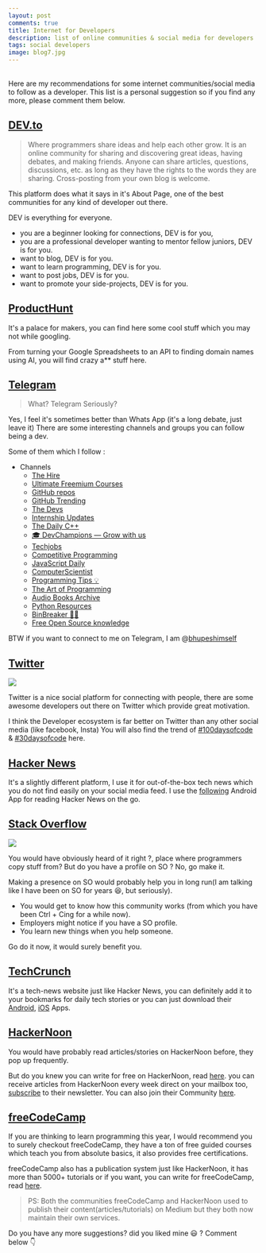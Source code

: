 ```yaml
---
layout: post
comments: true
title: Internet for Developers
description: list of online communities & social media for developers
tags: social developers
image: blog7.jpg
---
```


<br>
Here are my recommendations for some internet communities/social media to follow as a developer.
This list is a personal suggestion so if you find any more, please comment them below.

## [DEV.to](https://dev.to/)

> Where programmers share ideas and help each other grow. It is an online community for sharing and discovering great ideas, having debates, and making friends. Anyone can share articles, questions, discussions, etc. as long as they have the rights to the words they are sharing. Cross-posting from your own blog is welcome.

This platform does what it says in it's About Page, one of the best communities for any kind of developer out there.

DEV is everything for everyone.
- you are a beginner looking for connections, DEV is for you, 
- you are a professional developer wanting to mentor fellow juniors, DEV is for you.
- want to blog, DEV is for you.
- want to learn programming, DEV is for you.
- want to post jobs, DEV is for you.
- want to promote your side-projects, DEV is for you.

## [ProductHunt](https://www.producthunt.com)

It's a palace for makers, you can find here some cool stuff which you may not while googling.

From turning your Google Spreadsheets to an API to finding domain names using AI, you will find crazy a** stuff here.

## [Telegram](https://telegram.org/)

> What? Telegram Seriously?

Yes, I feel it's sometimes better than Whats App (it's a long debate, just leave it)
There are some interesting channels and groups you can follow being a dev.

Some of them which I follow :
- Channels
	 - [The Hire](https://t.me/thehire)
	 - [Ultimate Freemium Courses](https://t.me/freecourse)
	 - [GitHub repos](https://t.me/github_repos)
	 - [GitHub Trending](https://t.me/githubtrending)
	 - [The Devs](https://t.me/thedevs)
	 - [Internship Updates](https://t.me/internshipsIndia)
	 - [The Daily C++](https://t.me/dailycpp)
	 - [🎓 DevChampions — Grow with us](https://t.me/devchampions)
	 - [Techjobs](https://t.me/technicaljobs)
	 - [Competitive Programming](https://t.me/daily1interviewprogram)
	 - [JavaScript Daily](https://t.me/javascriptdaily)
	 - [ComputerScientist](https://t.me/computerScientist)
	 - [Programming Tips 💡](https://t.me/ProgrammingTip)
	 - [The Art of Programming](https://t.me/theprogrammingart)
	 - [Audio Books Archive](https://t.me/AudiobooksArchive)
	 - [Python Resources](https://t.me/pythonres)
	 - [BinBreaker 🛃👾](https://t.me/BinBreaker)
	 - [Free Open Source knowledge](https://t.me/free_open_source_knowledge)

BTW if you want to connect to me on Telegram, I am @[bhupeshimself](https://t.me/bhupeshimself)

## [Twitter](https://twitter.com/)

<a href="https://twitter.com/iamdevloper/status/1158422539166552067">
	<img src="https://drive.google.com/uc?export=view&id=1EeH0Kfm2I2Zl-zPIyvYTtwbaAad7uHD7">
</a>

Twitter is a nice social platform for connecting with people, there are some awesome developers out there on Twitter which provide great motivation.

I think the Developer ecosystem is far better on Twitter than any other social media (like facebook, Insta)
You will also find the trend of [#100daysofcode](https://twitter.com/hashtag/100daysfocode?src=hashtag_click) & [#30daysofcode](https://twitter.com/hashtag/30DaysOfCode?src=hashtag_click) here.

## [Hacker News](https://news.ycombinator.com/)

It's a slightly different platform, I use it for out-of-the-box tech news which you do not find easily on your social media feed.
I use the [following](https://play.google.com/store/apps/details?id=com.fynally.hackernews&hl=en_US) Android App for reading Hacker News on the go.

## [Stack Overflow](https://stackoverflow.com/)

![](https://media.giphy.com/media/iFkHQLzYA09Zm/giphy.gif)

You would have obviously heard of it right ?, place where programmers copy stuff from?
But do you have a profile on SO ? No, go make it.

Making a presence on SO would probably help you in long run(I am talking like I have been on SO for years 😆, but seriously).

- You would get to know how this community works (from which you have been Ctrl + Cing for a while now).
- Employers might notice if you have a SO profile.
- You learn new things when you help someone.

Go do it now, it would surely benefit you.

## [TechCrunch](https://techcrunch.com/)
	
It's a tech-news website just like Hacker News, you can definitely add it to your bookmarks for daily tech stories or you can just download their [Android](https://play.google.com/store/apps/details?id=com.aol.mobile.techcrunch&hl=en_US), [iOS](https://apps.apple.com/in/app/techcrunch/id526058642) Apps.

## [HackerNoon](https://hackernoon.com/)
	
You would have probably read articles/stories on HackerNoon before, they pop up frequently.

But do you knew you can write for free on HackerNoon, read [here](https://contribute.hackernoon.com/).
you can receive articles from HackerNoon every week direct on your mailbox too, [subscribe](https://hackernoon.com/#subscribe-embed) to their newsletter.
You can also join their Community [here](https://community.hackernoon.com/).

## [freeCodeCamp](https://www.freecodecamp.org/)
	
If you are thinking to learn programming this year, I would recommend you to surely checkout freeCodeCamp, they have a ton of free guided courses which teach you from absolute basics, it also provides free certifications.

freeCodeCamp also has a publication system just like HackerNoon, it has more than 5000+ tutorials or if you want, you can write for freeCodeCamp, read [here](https://www.freecodecamp.org/news/how-to-get-published-in-the-freecodecamp-medium-publication-9b342a22400e/).

> PS: Both the communities freeCodeCamp and HackerNoon used to publish their content(articles/tutorials) on Medium but they both now maintain their own services.

Do you have any more suggestions? did you liked mine 😃 ?
Comment below 👇
